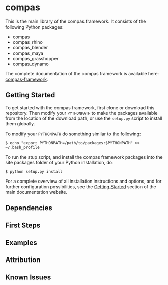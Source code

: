 # compas

This is the main library of the compas framework.
It consists of the following Python packages:

* compas
* compas_rhino
* compas_blender
* compas_maya
* compas_grasshopper
* compas_dynamo

The complete documentation of the compas framework is available here: 
[compas-framework].

## Getting Started

To get started with the compas framework, first clone or download this repository. Then modify your `PYTHONPATH` to make the packages available from the location of the download path, or use the `setup.py` script to install them globally.

To modify your `PYTHONPATH` do something similar to the following:

```
$ echo "export PYTHONPATH=/path/to/packages:$PYTHONPATH" >> ~/.bash_profile
```

To run the stup script, and install the compas framework packages into the site packages folder of your Python installation, do:

```
$ python setup.py install
```

For a complete overview of all installation instructions and options, and for further configuration possibilities, see the [Getting Started](https://compas-dev.github.io/gettingstarted.html) section of the main documentation website.

## Dependencies

## First Steps

## Examples

## Attribution

## Known Issues

[compas-framework]: https://compas-dev.github.io/
[compas-main]: https://compas-dev.github.io/compas/index.html
[compas-packages]: https://compas-dev.github.io/packages/index.html
